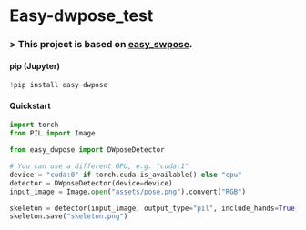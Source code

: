 # Easy-dwpose_test
### > This project is based on [easy_swpose](https://github.com/carpedm20/easy_dwpose?tab=readme-ov-file).
#### pip (Jupyter)
```py
!pip install easy-dwpose
```
#### Quickstart
```py
import torch
from PIL import Image

from easy_dwpose import DWposeDetector

# You can use a different GPU, e.g. "cuda:1"
device = "cuda:0" if torch.cuda.is_available() else "cpu"
detector = DWposeDetector(device=device)
input_image = Image.open("assets/pose.png").convert("RGB")

skeleton = detector(input_image, output_type="pil", include_hands=True, include_face=True)
skeleton.save("skeleton.png")
```
